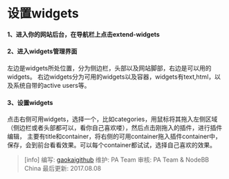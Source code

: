 # 设置widgets

#### 1、进入你的网站后台，在导航栏上点击extend-widgets
#### 2、进入widgets管理界面
左边是widgets所处位置，分为侧边栏，头部以及网站脚部，右边是可以用的widgets。
右边widgets分为可用的widgets以及容器，widgets有text,html，以及系统自带的active users等。
#### 3、设置widgets
点击右侧可用widgets，选择一个，比如categories，用鼠标将其拖入左侧区域（侧边栏或者头部都可以，看你自己喜欢喽），然后点击刚拖入的插件，进行插件编辑，
主要有title和container，将右侧的可用container拖入插件container中，保存，会到前台看看效果。可以每个container都试试，选择自己喜欢的效果。

>[info] 编写: [gaokaigithub](https://github.com/gaokaigithub)
维护: PA Team
审核: PA Team & NodeBB China
最后更新: 2017.08.08